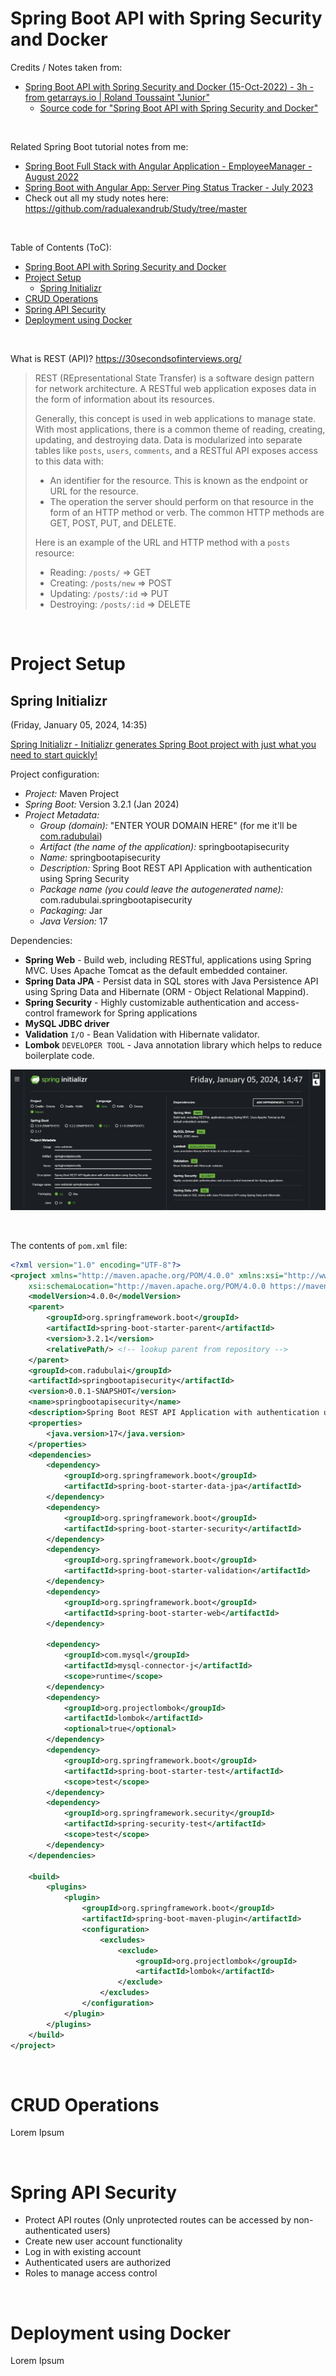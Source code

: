 # Spring Boot API with Spring Security and Docker

Credits / Notes taken from:

- [Spring Boot API with Spring Security and Docker (15-Oct-2022) - 3h - from getarrays.io | Roland Toussaint "Junior"](https://www.youtube.com/watch?v=0iNmWIi5rG4)
  - [Source code for "Spring Boot API with Spring Security and Docker"](https://github.com/getarrays/apiapplication)

<br/>

Related Spring Boot tutorial notes from me:

- [Spring Boot Full Stack with Angular Application - EmployeeManager - August 2022](https://github.com/radualexandrub/Study/blob/master/SpringBoot/SpringBootWithAngularCourse.md)
- [Spring Boot with Angular App: Server Ping Status Tracker - July 2023](https://github.com/radualexandrub/Study/blob/master/SpringBoot/SpringBootAngularPingStatusApp.md)
- Check out all my study notes here: https://github.com/radualexandrub/Study/tree/master

<br/>

Table of Contents (ToC):

- [Spring Boot API with Spring Security and Docker](#spring-boot-api-with-spring-security-and-docker)
- [Project Setup](#project-setup)
  - [Spring Initializr](#spring-initializr)
- [CRUD Operations](#crud-operations)
- [Spring API Security](#spring-api-security)
- [Deployment using Docker](#deployment-using-docker)

<br/>

What is REST (API)? https://30secondsofinterviews.org/

> REST (REpresentational State Transfer) is a software design pattern for network architecture. A RESTful web application exposes data in the form of information about its resources.
>
> Generally, this concept is used in web applications to manage state. With most applications, there is a common theme of reading, creating, updating, and destroying data. Data is modularized into separate tables like `posts`, `users`, `comments`, and a RESTful API exposes access to this data with:
>
> - An identifier for the resource. This is known as the endpoint or URL for the resource.
> - The operation the server should perform on that resource in the form of an HTTP method or verb. The common HTTP methods are GET, POST, PUT, and DELETE.
>
> Here is an example of the URL and HTTP method with a `posts` resource:
>
> - Reading: `/posts/` => GET
> - Creating: `/posts/new` => POST
> - Updating: `/posts/:id` => PUT
> - Destroying: `/posts/:id` => DELETE

<br/>

# Project Setup

## Spring Initializr

(Friday, January 05, 2024, 14:35)

[Spring Initializr - Initializr generates Spring Boot project with just what you need to start quickly!](https://start.spring.io/)

Project configuration:

- _Project:_ Maven Project
- _Spring Boot:_ Version 3.2.1 (Jan 2024)
- _Project Metadata:_
  - _Group (domain):_ "ENTER YOUR DOMAIN HERE" (for me it'll be [com.radubulai](https://radubulai.com))
  - _Artifact (the name of the application):_ springbootapisecurity
  - _Name:_ springbootapisecurity
  - _Description:_ Spring Boot REST API Application with authentication using Spring Security
  - _Package name (you could leave the autogenerated name):_ com.radubulai.springbootapisecurity
  - _Packaging:_ Jar
  - _Java Version:_ 17

Dependencies:

- **Spring Web** - Build web, including RESTful, applications using Spring MVC. Uses Apache Tomcat as the default embedded container.
- **Spring Data JPA** - Persist data in SQL stores with Java Persistence API using Spring Data and Hibernate (ORM - Object Relational Mappind).
- **Spring Security** - Highly customizable authentication and access-control framework for Spring applications
- **MySQL JDBC driver**
- **Validation** `I/O` - Bean Validation with Hibernate validator.
- **Lombok** `DEVELOPER TOOL` - Java annotation library which helps to reduce boilerplate code.

![SpringInitializr](./SpringBootAPIwithSpringSecurity/SpringInitializr01.jpg)

<br/>

The contents of `pom.xml` file:

```xml
<?xml version="1.0" encoding="UTF-8"?>
<project xmlns="http://maven.apache.org/POM/4.0.0" xmlns:xsi="http://www.w3.org/2001/XMLSchema-instance"
    xsi:schemaLocation="http://maven.apache.org/POM/4.0.0 https://maven.apache.org/xsd/maven-4.0.0.xsd">
    <modelVersion>4.0.0</modelVersion>
    <parent>
        <groupId>org.springframework.boot</groupId>
        <artifactId>spring-boot-starter-parent</artifactId>
        <version>3.2.1</version>
        <relativePath/> <!-- lookup parent from repository -->
    </parent>
    <groupId>com.radubulai</groupId>
    <artifactId>springbootapisecurity</artifactId>
    <version>0.0.1-SNAPSHOT</version>
    <name>springbootapisecurity</name>
    <description>Spring Boot REST API Application with authentication using Spring Security</description>
    <properties>
        <java.version>17</java.version>
    </properties>
    <dependencies>
        <dependency>
            <groupId>org.springframework.boot</groupId>
            <artifactId>spring-boot-starter-data-jpa</artifactId>
        </dependency>
        <dependency>
            <groupId>org.springframework.boot</groupId>
            <artifactId>spring-boot-starter-security</artifactId>
        </dependency>
        <dependency>
            <groupId>org.springframework.boot</groupId>
            <artifactId>spring-boot-starter-validation</artifactId>
        </dependency>
        <dependency>
            <groupId>org.springframework.boot</groupId>
            <artifactId>spring-boot-starter-web</artifactId>
        </dependency>

        <dependency>
            <groupId>com.mysql</groupId>
            <artifactId>mysql-connector-j</artifactId>
            <scope>runtime</scope>
        </dependency>
        <dependency>
            <groupId>org.projectlombok</groupId>
            <artifactId>lombok</artifactId>
            <optional>true</optional>
        </dependency>
        <dependency>
            <groupId>org.springframework.boot</groupId>
            <artifactId>spring-boot-starter-test</artifactId>
            <scope>test</scope>
        </dependency>
        <dependency>
            <groupId>org.springframework.security</groupId>
            <artifactId>spring-security-test</artifactId>
            <scope>test</scope>
        </dependency>
    </dependencies>

    <build>
        <plugins>
            <plugin>
                <groupId>org.springframework.boot</groupId>
                <artifactId>spring-boot-maven-plugin</artifactId>
                <configuration>
                    <excludes>
                        <exclude>
                            <groupId>org.projectlombok</groupId>
                            <artifactId>lombok</artifactId>
                        </exclude>
                    </excludes>
                </configuration>
            </plugin>
        </plugins>
    </build>
</project>
```

<br/>

# CRUD Operations

Lorem Ipsum

<br/>

# Spring API Security

- Protect API routes (Only unprotected routes can be accessed by non-authenticated users)
- Create new user account functionality
- Log in with existing account
- Authenticated users are authorized
- Roles to manage access control

<br/>

# Deployment using Docker

Lorem Ipsum
